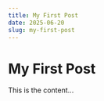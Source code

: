 ```yaml
---
title: My First Post
date: 2025-06-20
slug: my-first-post
---
```


# My First Post

This is the content...

